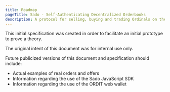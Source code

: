 ```yaml
---
title: Roadmap
pageTitle: Sado - Self-Authenticating Decentralized Orderbooks
description: A protocol for selling, buying and trading Ordinals on the bitcoin network.
---
```

This initial specification was created in order to facilitate an initial prototype to prove a theory.

The original intent of this document was for internal use only.

Future publicized versions of this document and specification should include:

 - Actual examples of real orders and offers
 - Information regarding the use of the Sado JavaScript SDK
 - Information regarding the use of the ORDIT web wallet
